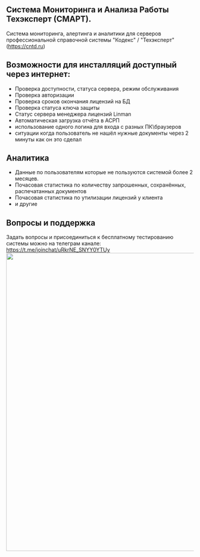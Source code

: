 Система Мониторинга и Анализа Работы Техэксперт (СМАРТ).
---
Система мониторинга, алертинга и аналитики для серверов профессиональной справочной системы "Кодекс" / "Техэксперт" (https://cntd.ru)

Возможности для инсталляций доступный через интернет:
---
- Проверка доступности, статуса сервера, режим обслуживания
- Проверка авторизации
- Проверка сроков окончания лицензий на БД
- Проверка статуса ключа защиты
- Статус сервера менеджера лицензий Linman
- Автоматическая загрузка отчёта в АСРП
- использование одного логина для входа с разных ПК\браузеров
- ситуации когда пользователь не нашёл нужные документы через 2 минуты как он это сделал

Аналитика
---
- Данные по пользователям которые не пользуются системой более 2 месяцев.
- Почасовая статистика по количеству запрошенных, сохранённых, распечатанных документов
- Почасовая статистика по утилизации лицензий у клиента
- и другие 



Вопросы и поддержка
---
Задать вопросы и присоединиться к бесплатному тестированию системы можно на телеграм канале: https://t.me/joinchat/uRkrNE_SNYY0YTUy
<img src="/img/license.jpg" width="800" alt="">
